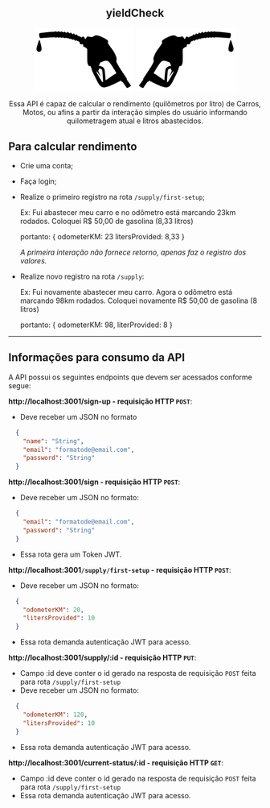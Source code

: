 <div align="center">

## yieldCheck

<img src="./img/bombagun2.svg" width="200px">
<img src="./img/bombagun2_2.png" width="200px">

Essa API é capaz de calcular o rendimento (quilômetros por litro) de Carros, Motos, ou afins a partir da interação simples do usuário informando quilometragem atual e litros abastecidos.

</div>

## Para calcular rendimento
  - Crie uma conta;
  - Faça login;
  - Realize o primeiro registro na rota `/supply/first-setup`;

    Ex: Fui abastecer meu carro e no odômetro está marcando 23km rodados.
    Coloquei R$ 50,00 de gasolina (8,33 litros)

    portanto: { odometerKM: 23 litersProvided: 8,33 }

    _A primeira interação não fornece retorno, apenas faz o registro dos valores._

  - Realize novo registro na rota `/supply`:

    Ex: Fui novamente abastecer meu carro. Agora o odômetro está marcando 98km rodados. Coloquei novamente R$ 50,00 de gasolina (8 litros)

    portanto: { odometerKM: 98, literProvided: 8 }

---

## Informações para consumo da API

A API possui os seguintes endpoints que devem ser acessados conforme segue:

**http://localhost:3001/sign-up - requisição HTTP `POST`**:
  - Deve receber um JSON no formato

```json
  {
    "name": "String",
    "email": "formatode@email.com",
    "password": "String"
  }
```

**http://localhost:3001/sign - requisição HTTP `POST`**:
  - Deve receber um JSON no formato:

```json
  {
    "email": "formatode@email.com",
    "password": "String"
  }
```
  - Essa rota gera um Token JWT.

**http://localhost:3001`/supply/first-setup` - requisição HTTP `POST`**:
  - Deve receber um JSON no formato:

```json
  {
    "odometerKM": 20,
    "litersProvided": 10
  }
```
  - Essa rota demanda autenticação JWT para acesso.

**http://localhost:3001/supply/:id - requisição HTTP `PUT`**:
  - Campo :id deve conter o id gerado na resposta de requisição `POST` feita para rota `/supply/first-setup`
  - Deve receber um JSON no formato:

```json
  {
    "odometerKM": 120,
    "litersProvided": 10
  }
```
  - Essa rota demanda autenticação JWT para acesso.

**http://localhost:3001/current-status/:id - requisição HTTP `GET`**:
  - Campo :id deve conter o id gerado na resposta de requisição `POST` feita para rota `/supply/first-setup`
  - Essa rota demanda autenticação JWT para acesso.
